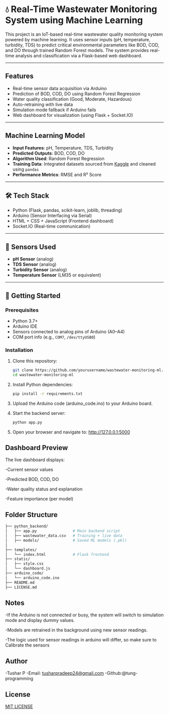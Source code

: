 # 💧 Real-Time Wastewater Monitoring System using Machine Learning

This project is an IoT-based real-time wastewater quality monitoring system powered by machine learning. It uses sensor inputs (pH, temperature, turbidity, TDS) to predict critical environmental parameters like BOD, COD, and DO through trained Random Forest models. The system provides real-time analysis and classification via a Flask-based web dashboard.

---

## Features

- Real-time sensor data acquisition via Arduino
- Prediction of BOD, COD, DO using Random Forest Regression
- Water quality classification (Good, Moderate, Hazardous)
- Auto-retraining with live data
- Simulation mode fallback if Arduino fails
- Web dashboard for visualization (using Flask + Socket.IO)

---

## Machine Learning Model

- **Input Features**: pH, Temperature, TDS, Turbidity
- **Predicted Outputs**: BOD, COD, DO
- **Algorithm Used**: Random Forest Regression
- **Training Data**: Integrated datasets sourced from [Kaggle](https://www.kaggle.com/) and cleaned using `pandas`
- **Performance Metrics**: RMSE and R² Score

---

## 🛠️ Tech Stack

- Python (Flask, pandas, scikit-learn, joblib, threading)
- Arduino (Sensor Interfacing via Serial)
- HTML + CSS + JavaScript (Frontend dashboard)
- Socket.IO (Real-time communication)

---

## 🧪 Sensors Used

- **pH Sensor** (analog)
- **TDS Sensor** (analog)
- **Turbidity Sensor** (analog)
- **Temperature Sensor** (LM35 or equivalent)

---

## 🚀 Getting Started

### Prerequisites

- Python 3.7+
- Arduino IDE
- Sensors connected to analog pins of Arduino (A0–A4)
- COM port info (e.g., `COM7`, `/dev/ttyUSB0`)

### Installation

1. Clone this repository:

   ```bash
   git clone https://github.com/yourusername/wastewater-monitoring-ml.git
   cd wastewater-monitoring-ml


   ```

2. Install Python dependencies:

   ```bash
   pip install -r requirements.txt

   ```

3. Upload the Arduino code (arduino_code.ino) to your Arduino board.

4. Start the backend server:

   ```bash
   python app.py

   ```

5. Open your browser and navigate to:
   http://127.0.0.1:5000

## Dashboard Preview

The live dashboard displays:

-Current sensor values

-Predicted BOD, COD, DO

-Water quality status and explanation

-Feature importance (per model)

## Folder Structure

```bash
├── python_backend/
│   ├── app.py                # Main backend script
│   ├── wastewater_data.csv   # Training + live data
│   ├── models/               # Saved ML models (.pkl)
│
├── templates/
│   └── index.html            # Flask frontend
├── static/
│   ├── style.css
│   └── dashboard.js
├── arduino_code/
│   └── arduino_code.ino
├── README.md
├── LICENSE.md
```

## Notes

-If the Arduino is not connected or busy, the system will switch to simulation mode and display dummy values.

-Models are retrained in the background using new sensor readings.

-The logic used for sensor readings in arduino will differ, so make sure to Calibrate the sensors

## Author
-Tushar P
-Email: tusharpradeep24@gmail.com
-Github:@tung-programming

## License

[MIT LICENSE](LICENSE.md)
